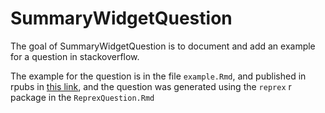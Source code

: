 
<!-- README.md is generated from README.Rmd. Please edit that file -->

# SummaryWidgetQuestion

<!-- badges: start -->
<!-- badges: end -->

The goal of SummaryWidgetQuestion is to document and add an example for
a question in stackoverflow.

The example for the question is in the file `example.Rmd`, and published
in rpubs in [this link](https://rpubs.com/derek_corcoran/SummaryWidget),
and the question was generated using the `reprex` r package in the
`ReprexQuestion.Rmd`
